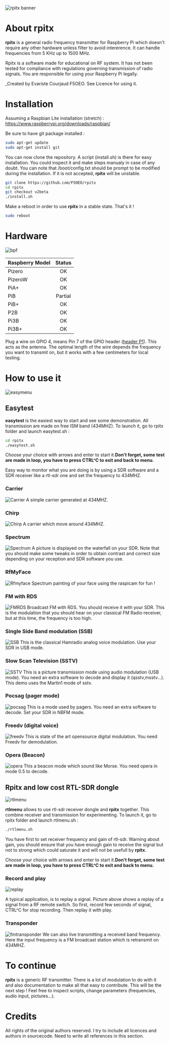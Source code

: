 ![rpitx banner](/doc/Galois-pastemps.jpg)
# About rpitx
**rpitx** is a general radio frequency transmitter for Raspberry Pi which doesn't require any other hardware unless filter to avoid intererence. It can handle frequencies from 5 KHz up to 1500 MHz.

Rpitx is a software made for educational on RF system. It has not been tested for compliance with regulations governing transmission of radio signals. You are responsible for using your Raspberry Pi legally.

_Created by Evariste Courjaud F5OEO. See Licence for using it.

# Installation

Assuming a Raspbian Lite installation (stretch) : https://www.raspberrypi.org/downloads/raspbian/

Be sure to have git package installed :
```sh
sudo apt-get update
sudo apt-get install git
```
You can now clone the repository. A script (install.sh) is there for easy installation. You could inspect it and make steps manualy in case of any doubt. You can note that /boot/config.txt should be prompt to be modified during the installation. If it is not accepted, **rpitx** will be unstable.  

```sh
git clone https://github.com/F5OEO/rpitx
cd rpitx
git checkout v2beta
./install.sh
```
Make a reboot in order to use **rpitx** in a stable state.
That's it !
```sh
sudo reboot
```

# Hardware
![bpf](/doc/bpf-warning.png)

| Raspberry Model      | Status  |
| ---------------------|:-------:|
| Pizero|OK|
| PizeroW|OK|
| PiA+|OK|
| PiB|Partial|
| PiB+|OK|
| P2B|OK|
| Pi3B|OK|
| Pi3B+|OK|

Plug a wire on GPIO 4, means Pin 7 of the GPIO header ([header P1](http://elinux.org/RPi_Low-level_peripherals#General_Purpose_Input.2FOutput_.28GPIO.29)). This acts as the antenna. The optimal length of the wire depends the frequency you want to transmit on, but it works with a few centimeters for local testing.

# How to use it
![easymenu](/doc/easymenu.png)
## Easytest
**easytest** is the easiest way to start and see some demonstration. All transmission are made on free ISM band (434MHZ).
To launch it, go to rpitx folder and launch easytest.sh :
```sh
cd rpitx
./easytest.sh
```
Choose your choice with arrows and enter to start it.**Don't forget, some test are made in loop, you have to press CTRL^C to exit and back to menu.**

Easy way to monitor what you are doing is by using a SDR software and a SDR receiver like a rtl-sdr one and set the frequency to 434MHZ.

### Carrier ### 
![Carrier](/doc/Tunerpitx.png)
A simple carrier generated at 434MHZ. 

### Chirp ### 
![Chirp](/doc/chirprpitx.png)
A carrier which move around 434MHZ.

### Spectrum ###
![Spectrum](/doc/spectrumrpitx.png)
A picture is displayed on the waterfall on your SDR. Note that you should make some tweaks in order to obtain contrast and correct size depending on your reception and SDR software you use.

### RfMyFace ###
![Rfmyface](/doc/rfmyface.png)
Spectrum painting of your face using the raspicam for fun !

### FM with RDS ###
![FMRDS](/doc/fmrds.png)
Broadcast FM with RDS. You should receive it with your SDR. This is the modulation that you should hear on your classical FM Radio receiver, but at this time, the frequency is too high.

### Single Side Band modulation (SSB) ###
![SSB](/doc/ssbrpitx.png)
This is the classical Hamradio analog voice modulation. Use your SDR in USB mode.

### Slow Scan Television (SSTV) ###
![SSTV](/doc/sstvrpitx.JPG)
This is a picture transmission mode using audio modulation (USB mode). You need an extra software to decode and display it (qsstv,msstv...). This demo uses the Martin1 mode of sstv.


### Pocsag (pager mode) ###
![pocsag](/doc/pocsagrpitx.JPG)
This is a mode used by pagers. You need an extra software to decode. Set your SDR in NBFM mode.

### Freedv (digital voice) ###
![freedv](/doc/freedvrpitx.JPG)
This is state of the art opensource digital modulation. You need Freedv for demodulation.

### Opera (Beacon) ###
![opera](/doc/operarpitx.JPG)
This a beacon mode which sound like Morse. You need opera in mode 0.5 to decode.

## Rpitx and low cost RTL-SDR dongle ##
![rtlmenu](/doc/rlsdrmenu.png)

**rtlmenu** allows to use rtl-sdr receiver dongle and **rpitx** together. This combine receiver and transmission for experimenting. 
To launch it, go to rpitx folder and launch rtlmenu.sh :
```sh
./rtlmenu.sh
```
You have first to set receiver frequency and gain of rtl-sdr. Warning about gain, you should ensure that you have enough gain to receive the signal but not to strong which could saturate it and will not be usefull by **rpitx**.

Choose your choice with arrows and enter to start it.**Don't forget, some test are made in loop, you have to press CTRL^C to exit and back to menu.**


### Record and play ###
![replay](/doc/replay.png)

A typical application, is to replay a signal. Picture above shows a replay of a signal from a RF remote switch.
So first, record few seconds of signal, CTRL^C for stop recording. Then replay it with play.

### Transponder ###
![fmtransponder](/doc/fmtransponder.png)
We can also live transmitting a received band frequency. Here the input frequency is a FM broadcast station which is retransmit on 434MHZ.

# To continue
**rpitx** is a generic RF transmitter. There is a lot of modulation to do with it and also documentation to make all that easy to contribute. This will be the next step ! Feel free to inspect scripts, change parameters (frequencies, audio input, pictures...). 

# Credits
All rights of the original authors reserved.
I try to include all licences and authors in sourcecode. Need to write all references in this section.  
